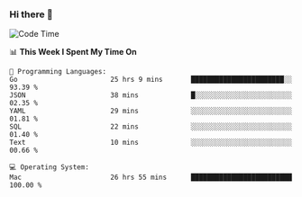 ### Hi there 👋

<!--
**CrazyCollin/crazycollin** is a ✨ _special_ ✨ repository because its `README.md` (this file) appears on your GitHub profile.

Here are some ideas to get you started:

- 🔭 I’m currently working on ...
- 🌱 I’m currently learning ...
- 👯 I’m looking to collaborate on ...
- 🤔 I’m looking for help with ...
- 💬 Ask me about ...
- 📫 How to reach me: ...
- 😄 Pronouns: ...
- ⚡ Fun fact: ...
-->

<!--START_SECTION:waka-->
![Code Time](http://img.shields.io/badge/Code%20Time-3%2C334%20hrs%2049%20mins-blue)

📊 **This Week I Spent My Time On** 

```text
💬 Programming Languages: 
Go                       25 hrs 9 mins       ███████████████████████░░   93.39 % 
JSON                     38 mins             █░░░░░░░░░░░░░░░░░░░░░░░░   02.35 % 
YAML                     29 mins             ░░░░░░░░░░░░░░░░░░░░░░░░░   01.81 % 
SQL                      22 mins             ░░░░░░░░░░░░░░░░░░░░░░░░░   01.40 % 
Text                     10 mins             ░░░░░░░░░░░░░░░░░░░░░░░░░   00.66 % 

💻 Operating System: 
Mac                      26 hrs 55 mins      █████████████████████████   100.00 % 
```


<!--END_SECTION:waka-->

